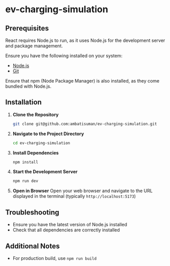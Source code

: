 # ev-charging-simulation

## Prerequisites

React requires Node.js to run, as it uses Node.js for the development server and package management.

Ensure you have the following installed on your system:

- [Node.js](https://nodejs.org/)
- [Git](https://git-scm.com/)

Ensure that npm (Node Package Manager) is also installed, as they come bundled with Node.js.

## Installation

1. **Clone the Repository**

   ```bash
   git clone git@github.com:ambatisuman/ev-charging-simulation.git
   ```

2. **Navigate to the Project Directory**

   ```bash
   cd ev-charging-simulation
   ```

3. **Install Dependencies**

   ```bash
   npm install
   ```

4. **Start the Development Server**

   ```bash
   npm run dev
   ```

5. **Open in Browser**
   Open your web browser and navigate to the URL displayed in the terminal (typically `http://localhost:5173`)

## Troubleshooting

- Ensure you have the latest version of Node.js installed
- Check that all dependencies are correctly installed

## Additional Notes

- For production build, use `npm run build`
